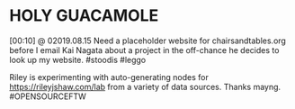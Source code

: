 # HOLY GUACAMOLE

[00:10] @ 02019.08.15
Need a placeholder website for chairsandtables.org before I email Kai Nagata about a project in the off-chance he decides to look up my website. #stoodis #leggo

Riley is experimenting with auto-generating nodes for https://rileyjshaw.com/lab from a variety of data sources. Thanks mayng. #OPENSOURCEFTW
